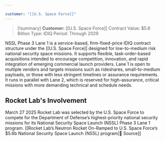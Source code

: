 ```yaml
---

customer: "[[U.S. Space Force]]"
---
```


>[!summary]
**Customer:** [[U.S. Space Force]]
Contract Value: $5.6 Billion
Type: IDIQ
Period: Through 2029
>
NSSL Phase 3 Lane 1 is a service-based, firm-fixed-price IDIQ contract structure under the [[U.S. Space Force]] designed for low-to-medium risk national security space missions. It supports flexible, task-order-based acquisitions intended to encourage competition, innovation, and rapid integration of emerging commercial launch providers. Lane 1 is open to multiple vendors and targets missions such as rideshares, small-to-medium payloads, or those with less stringent timelines or assurance requirements. It runs in parallel with Lane 2, which is reserved for high-assurance, critical missions with more demanding technical and schedule needs.

## Rocket Lab's Involvement

March 27 2025 Rocket Lab was selected by the U.S. Space Force to compete for the Department of Defense’s highest-priority national security missions for its National Security Space Launch (NSSL) Phase 3 Lane 1 program.
[[Rocket Lab’s Neutron Rocket On-Ramped to U.S. Space Force’s $5.6b National Security Space Launch (NSSL) program|🔗 Source]]

